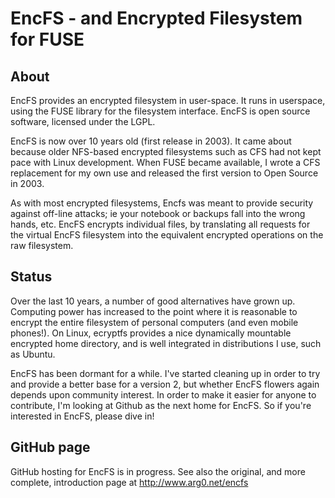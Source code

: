 # EncFS - and Encrypted Filesystem for FUSE

## About

EncFS provides an encrypted filesystem in user-space. It runs in userspace, using the FUSE library for
the filesystem interface. EncFS is open source software, licensed under the LGPL.

EncFS is now over 10 years old (first release in 2003).  It came about because older NFS-based encrypted 
filesystems such as CFS had not kept pace with Linux development.  When FUSE became available,
I wrote a CFS replacement for my own use and released the first version to Open Source in 2003.

As with most encrypted filesystems, Encfs was meant to provide security against off-line attacks; 
ie your notebook or backups fall into the wrong hands, etc.  EncFS encrypts individual files, by
translating all requests for the virtual EncFS filesystem into the equivalent encrypted operations on
the raw filesystem. 

## Status

Over the last 10 years, a number of good alternatives have grown up.  Computing power has increased
to the point where it is reasonable to encrypt the entire filesystem of personal computers (and even
mobile phones!).  On Linux, ecryptfs provides a nice dynamically mountable encrypted home directory,
and is well integrated in distributions I use, such as Ubuntu.

EncFS has been dormant for a while.  I've started cleaning up in order to try and provide a better
base for a version 2, but whether EncFS flowers again depends upon community interest. 
In order to make it easier for anyone to contribute, I'm looking at Github as the next home 
for EncFS.  So if you're interested in EncFS, please dive in!

## GitHub page

GitHub hosting for EncFS is in progress.  See also the original, and more complete, 
introduction page at http://www.arg0.net/encfs
